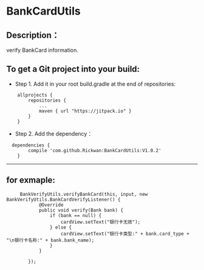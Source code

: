 # BankCardUtils
## Description：

   verify BankCard information.

## To get a Git project into your build:

- Step 1. Add it in your root build.gradle at the end of repositories:
```
	allprojects {
		repositories {
			...
			maven { url "https://jitpack.io" }
		}
	}
```

- Step 2. Add the dependency：
```
  dependencies {
	    compile 'com.github.Rickwan:BankCardUtils:V1.0.2'
	}
```
------
## for exmaple:
```
     BankVerifyUtils.verifyBankCard(this, input, new BankVerifyUtils.BankCardVerifyListener() {
            @Override
            public void verify(Bank bank) {
                if (bank == null) {
                    cardView.setText("银行卡无效");
                } else {
                    cardView.setText("银行卡类型:" + bank.card_type + "\n银行卡名称:" + bank.bank_name);
                }
            }

        });
```
